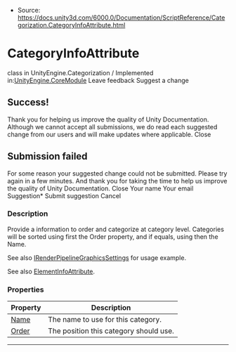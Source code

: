 * Source: https://docs.unity3d.com/6000.0/Documentation/ScriptReference/Categorization.CategoryInfoAttribute.html

# CategoryInfoAttribute
class in UnityEngine.Categorization
/
Implemented in:[UnityEngine.CoreModule](https://docs.unity3d.com/6000.0/Documentation/ScriptReference/UnityEngine.CoreModule.html)
Leave feedback
Suggest a change
## Success!
Thank you for helping us improve the quality of Unity Documentation. Although we cannot accept all submissions, we do read each suggested change from our users and will make updates where applicable.
Close
## Submission failed
For some reason your suggested change could not be submitted. Please <a>try again</a> in a few minutes. And thank you for taking the time to help us improve the quality of Unity Documentation.
Close
Your name Your email Suggestion* Submit suggestion
Cancel
### Description
Provide a information to order and categorize at category level.
Categories will be sorted using first the Order property, and if equals, using then the Name.  
  
See also [IRenderPipelineGraphicsSettings](https://docs.unity3d.com/6000.0/Documentation/ScriptReference/Rendering.IRenderPipelineGraphicsSettings.html) for usage example.  
  
See also [ElementInfoAttribute](https://docs.unity3d.com/6000.0/Documentation/ScriptReference/Categorization.ElementInfoAttribute.html).
### Properties
Property | Description  
---|---  
[Name](https://docs.unity3d.com/6000.0/Documentation/ScriptReference/Categorization.CategoryInfoAttribute.Name.html) | The name to use for this category.  
[Order](https://docs.unity3d.com/6000.0/Documentation/ScriptReference/Categorization.CategoryInfoAttribute.Order.html) | The position this category should use.  
* * *
